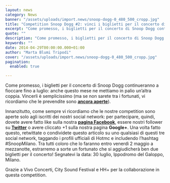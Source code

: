```yaml
---
layout: news
category: News
banner: "/assets/uploads/import.news/snoop-dogg-0_480_500_cropp.jpg"
title: "Competition Snoop Dogg #2: vinci i biglietti per il concerto di Milano!"
excerpt: "Come promesso, i biglietti per il concerto di Snoop Dogg continueranno a fioccare fino a luglio: anche questo mese ne mettiamo in palio un’altra coppia. Vincerli è semplicissimo (ma se non sarete tra i fortunati, vi ricordiamo che le prevendite sono ancora aperte). Innanzitutto, come sempre vi ricordiamo che le nostre competition sono aperte solo [&hellip"
quote: ""
description: "Come promesso, i biglietti per il concerto di Snoop Dogg continueranno a fioccare fino a luglio: anche questo mese ne mettiamo in palio un’altra coppia. Vincerli è semplicissimo (ma se non sarete tra i fortunati, vi ricordiamo che le prevendite sono ancora aperte). Innanzitutto, come sempre vi ricordiamo che le nostre competition sono aperte solo [&hellip"
keywords: ""
date: 2014-04-29T00:00:00.000+01:00
author: "Marta Blumi Tripodi"
cover: "/assets/uploads/import.news/snoop-dogg-0_480_500_cropp.jpg"
pagination:
  enabled: true

---
```


[](https://hotmc.com/wp-content/uploads/2014/03/snoop-dogg-0%5F480%5F500%5Fcropp.jpg)

Come promesso, i biglietti per il concerto di Snoop Dogg continueranno a fioccare fino a luglio: anche questo mese ne mettiamo in palio un’altra coppia. Vincerli è semplicissimo (ma se non sarete tra i fortunati, vi ricordiamo che le prevendite sono [**ancora aperte**](http://www.ticketone.it/tickets.html?affiliate=IGA&doc=erdetaila&fun=erdetail&erid=1164556&includeOnlybookable=true&gclid=CM-709nXhb4CFTMetAod22MAuA "http://www.ticketone.it/tickets.html?affiliate=IGA&doc=erdetaila&fun=erdetail&erid=1164556&includeOnlybookable=true&gclid=CM-709nXhb4CFTMetAod22MAuA")).

Innanzitutto, come sempre vi ricordiamo che le nostre competition sono aperte solo agli iscritti dei nostri social network: per partecipare, quindi, dovete avere fatto like sulla nostra [**pagina Facebook**](https://www.facebook.com/hotmcmag "https://www.facebook.com/hotmcmag"), essere nostri follower su **[Twitter](https://twitter.com/hotmcmag "https://twitter.com/hotmcmag")** o avere cliccato +1 sulla nostra pagina **Google+**. Una volta fatto questo, retwittate o condividete questo articolo su uno qualsiasi di questi tre social network, taggando i profili ufficiali di Hotmc e includendo l’hashtag #SnoopMilano. Tra tutti coloro che lo faranno entro venerdì 2 maggio a mezzanotte, estrarremo a sorte un fortunato che si aggiudicherà ben due biglietti per il concerto! Segnatevi la data: 30 luglio, Ippodromo del Galoppo, Milano.

Grazie a Vivo Concerti, City Sound Festival e HH+ per la collaborazione in questa competition.